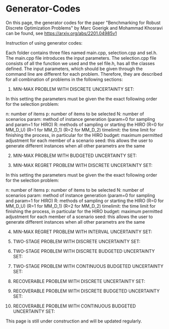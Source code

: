 # Generator-Codes
On this page, the generator codes for the paper "Benchmarking for Robust Discrete Optimization Problems" by Marc Goerigk and Mohammad Khosravi can be found, see https://arxiv.org/abs/2201.04985v1


Instruction of using generator codes:

Each folder contains three files named main.cpp, selection.cpp and sel.h. The main.cpp file introduces the input parameters. The selection.cpp file consists of all the function we used and the sel file.h, has all the classes defined. The input parameters, which should be given through the command line are different for each problem. Therefore, they are described for all combination of problems in the following sections: 

1. MIN-MAX PROBLEM WITH DISCRETE UNCERTAINTY SET:

In this setting the parameters must be given the the exact following order for the selection problem:

n: number of items
p: number of items to be selected
N: number of scenarios
param: method of instance generation (param=0 for sampling and param=1 for HIRO)
R: methods of sampling or starting the HIRO (R=0 for MM_D_U) (R=1 for MM_D_1) (R=2 for MM_D_2)
timelimit: the time limit for finishing the process, in particular for the HIRO
budget: maximum permitted adjustment for each member of a scenario
seed: this allows the user to generate different instances when all other parametrs are the same 


2. MIN-MAX PROBLEM WITH BUDGETED UNCERTAINTY SET:

3. MIN-MAX REGRET PROBLEM WITH DISCRETE UNCERTAINTY SET:

In this setting the parameters must be given the the exact following order for the selection problem:

n: number of items
p: number of items to be selected
N: number of scenarios
param: method of instance generation (param=0 for sampling and param=1 for HIRO)
R: methods of sampling or starting the HIRO (R=0 for MM_D_U) (R=1 for MM_D_1) (R=2 for MM_D_2)
timelimit: the time limit for finishing the process, in particular for the HIRO
budget: maximum permitted adjustment for each member of a scenario
seed: this allows the user to generate different instances when all other parametrs are the same

4. MIN-MAX REGRET PROBLEM WITH INTERVAL UNCERTAINTY SET:

5. TWO-STAGE PROBLEM WITH DISCRETE UNCERTAINTY SET:

6. TWO-STAGE PROBLEM WITH DISCRETE BUDGETED UNCERTAINTY SET:

7. TWO-STAGE PROBLEM WITH CONTINUOUS BUDGETED UNCERTAINTY SET:

8. RECOVERABLE PROBLEM WITH DISCRETE UNCERTAINTY SET:

9. RECOVERABLE PROBLEM WITH DISCRETE BUDGETED UNCERTAINTY SET:

10. RECOVERABLE PROBLEM WITH CONTINUOUS BUDGETED UNCERTAINTY SET:



This page is still under construction and will be updated regularly.
